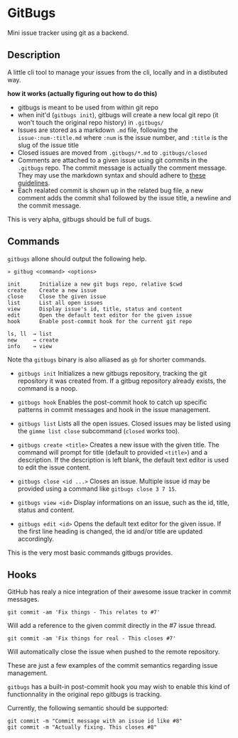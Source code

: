 
# GitBugs

Mini issue tracker using git as a backend.

## Description


A little cli tool to manage your issues from the cli, locally and in a
distibuted way.

**how it works (actually figuring out how to do this)**

* gitbugs is meant to be used from within git repo
* when init'd (`gitbugs init`), gitbugs will create a new local
  git repo (it won't touch the original repo history) in `.gitbugs/`
* Issues are stored as a markdown `.md` file, following the
  `issue-:num-:title.md` where `:num` is the issue number, and `:title`
  is the slug of the issue title
* Closed issues are moved from `.gitbugs/*.md` to `.gitbugs/closed`
* Comments are attached to a given issue using git commits in the
  `.gitbugs` repo. The commit message is actually the comment message.
  They may use the markdown syntax and should adhere to [these
  guidelines](http://tbaggery.com/2008/04/19/a-note-about-git-commit-messages.html).
* Each realated commit is shown up in the related bug file, a new
  comment adds the commit sha1 followed by the issue title, a newline
  and the commit message.

This is very alpha, gitbugs should be full of bugs.

## Commands

`gitbugs` allone should output the following help.

    » gitbug <command> <options>

    init      Initialize a new git bugs repo, relative $cwd
    create    Create a new issue
    close     Close the given issue
    list      List all open issues
    view      Display issue's id, title, status and content
    edit      Open the default text editor for the given issue
    hook      Enable post-commit hook for the current git repo

    ls, ll  → list
    new     → create
    info    → view

Note tha `gitbugs` binary is also alliased as `gb` for shorter commands.

* `gitbugs init`
Initializes a new gitbugs repository, tracking the git
repository it was created from. If a gitbug repository already exists,
the command is a noop.

* `gitbugs hook`
Enables the post-commit hook to catch up specific patterns in commit
messages and hook in the issue management.

* `gitbugs list`
Lists all the open issues. Closed issues may be listed using the `gimme
list close` subcommand (`closed` works too).

* `gitbugs create <title>`
Creates a new issue with the given title. The command will prompt for
title (default to provided `<title>`) and a description. If the
description is left blank, the default text editor is used to edit the
issue content.

* `gitbugs close <id ...>`
Closes an issue. Multiple issue id may be provided using a command like
`gitbugs close 3 7 15`.

* `gitbugs view <id>`
Display informations on an issue, such as the id, title, status and content.

* `gitbugs edit <id>`
Opens the default text editor for the given issue. If the first
line heading is changed, the id and/or title are updated accordingly.

This is the very most basic commands gitbugs provides.

## Hooks

GitHub has realy a nice integration of their awesome issue tracker in
commit messages.

    git commit -am 'Fix things - This relates to #7'

Will add a reference to the given commit directly in the #7 issue
thread.

    git commit -am 'Fix things for real - This closes #7'

Will automatically close the issue when pushed to the remote repository.

These are just a few examples of the commit semantics regarding issue
management.

`gitbugs` has a built-in post-commit hook you may wish to enable this
kind of functionnality in the original repo gitbugs is tracking.


Currently, the following semantic should be supported:

    git commit -m "Commit message with an issue id like #8"
    git commit -m "Actually fixing. This closes #8"


